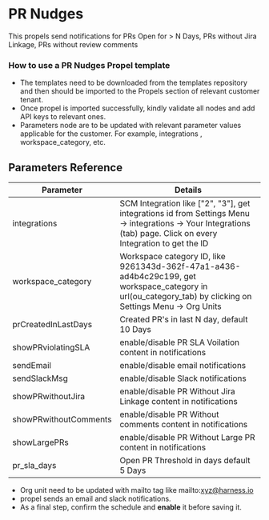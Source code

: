 # PR Nudges 


This propels send notifications for PRs Open for > N Days, PRs without Jira Linkage, PRs without review comments


### How to use a PR Nudges Propel template
- The templates need to be downloaded from the templates repository and then should be imported to the Propels section of relevant customer tenant.
- Once propel is imported successfully, kindly validate all nodes and add API keys to relevant ones.
- Parameters node are to be updated with relevant parameter values applicable for the customer. For example, integrations , workspace_category, etc.

## Parameters Reference

| Parameter             | Details                                                                |
| ----------------- | ------------------------------------------------------------------ |
| integrations | SCM Integration like ["2", "3"], get integrations id from Settings Menu -> integrations -> Your Integrations (tab) page. Click on every Integration to get the ID|
| workspace_category | Workspace category ID, like 9261343d-362f-47a1-a436-ad4b4c29c199, get workspace_category in url(ou_category_tab) by clicking on Settings Menu -> Org Units |
| prCreatedInLastDays|  Created PR's in last N day, default 10 Days |
| showPRviolatingSLA | enable/disable PR SLA Voilation content in notifications |
| sendEmail |  enable/disable email notifications|
| sendSlackMsg | enable/disable Slack notifications  |
| showPRwithoutJira|  enable/disable PR Without Jira Linkage content in notifications |
| showPRwithoutComments | enable/disable PR Without comments content in notifications |
| showLargePRs | enable/disable PR Without Large PR content in notifications |
| pr_sla_days| Open PR Threshold in days default 5 Days  |


- Org unit need to be updated with mailto tag like mailto:xyz@harness.io
- propel sends an email and slack notifications.
- As a final step, confirm the schedule and **enable** it before saving it.



